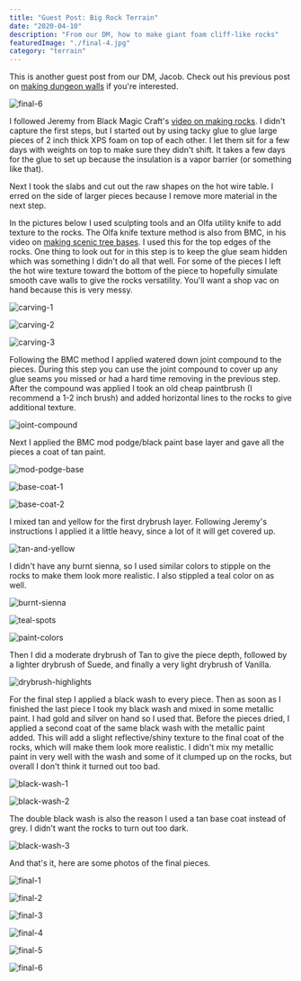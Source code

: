 ```yaml
---
title: "Guest Post: Big Rock Terrain"
date: "2020-04-10"
description: "From our DM, how to make giant foam cliff-like rocks"
featuredImage: "./final-4.jpg"
category: "terrain"
---
```


<div class="banner-note">
  This is another guest post from our DM, Jacob. Check out his previous post on <a href="../guest-post-dungeon-walls">making dungeon walls</a> if you're interested.
</div>

![final-6](final-6.jpg)

I followed Jeremy from Black Magic Craft's <a href="https://www.youtube.com/watch?v=VjZmihU7nxg" target="_blank" rel="noopener noreferrer">video on making rocks</a>. I didn't capture the first steps, but I started out by using tacky glue to glue large pieces of 2 inch thick XPS foam on top of each other. I let them sit for a few days with weights on top to make sure they didn't shift. It takes a few days for the glue to set up because the insulation is a vapor barrier (or something like that).

Next I took the slabs and cut out the raw shapes on the hot wire table. I erred on the side of larger pieces because I remove more material in the next step. 

In the pictures below I used sculpting tools and an Olfa utility knife to add texture to the rocks. The Olfa knife texture method is also from BMC, in his video on <a href="https://www.youtube.com/watch?v=xaDLkRQOhyM&t=232" target="_blank" rel="noopener noreferrer">making scenic tree bases</a>. I used this for the top edges of the rocks. One thing to look out for in this step is to keep the glue seam hidden which was something I didn't do all that well. For some of the pieces I left the hot wire texture toward the bottom of the piece to hopefully simulate smooth cave walls to give the rocks versatility. You'll want a shop vac on hand because this is very messy.

![carving-1](carving-1.jpg)

![carving-2](carving-2.jpg)

![carving-3](carving-3.jpg)

Following the BMC method I applied watered down joint compound to the pieces. During this step you can use the joint compound to cover up any glue seams you missed or had a hard time removing in the previous step. After the compound was applied I took an old cheap paintbrush (I recommend a 1-2 inch brush) and added horizontal lines to the rocks to give additional texture.

![joint-compound](joint-compound.jpg)

Next I applied the BMC mod podge/black paint base layer and gave all the pieces a coat of tan paint.

![mod-podge-base](mod-podge-base.jpg)

![base-coat-1](base-coat-1.jpg)

![base-coat-2](base-coat-2.jpg)

I mixed tan and yellow for the first drybrush layer. Following Jeremy's instructions I applied it a little heavy, since a lot of it will get covered up. 

![tan-and-yellow](tan-and-yellow.jpg)

I didn't have any burnt sienna, so I used similar colors to stipple on the rocks to make them look more realistic. I also stippled a teal color on as well.

![burnt-sienna](burnt-sienna.jpg)

![teal-spots](teal-spots.jpg)

![paint-colors](paint-colors.jpg)

Then I did a moderate drybrush of Tan to give the piece depth, followed by a lighter drybrush of Suede, and finally a very light drybrush of Vanilla.

![drybrush-highlights](drybrush-highlights.jpg)

For the final step I applied a black wash to every piece. Then as soon as I finished the last piece I took my black wash and mixed in some metallic paint. I had gold and silver on hand so I used that. Before the pieces dried, I applied a second coat of the same black wash with the metallic paint added. This will add a slight reflective/shiny texture to the final coat of the rocks, which will make them look more realistic. I didn't mix my metallic paint in very well with the wash and some of it clumped up on the rocks, but overall I don't think it turned out too bad. 

![black-wash-1](black-wash-1.jpg)

![black-wash-2](black-wash-2.jpg)

The double black wash is also the reason I used a tan base coat instead of grey. I didn't want the rocks to turn out too dark.

![black-wash-3](black-wash-3.jpg)

And that's it, here are some photos of the final pieces.

![final-1](final-1.jpg)

![final-2](final-2.jpg)

![final-3](final-3.jpg)

![final-4](final-4.jpg)

![final-5](final-5.jpg)

![final-6](final-6.jpg)